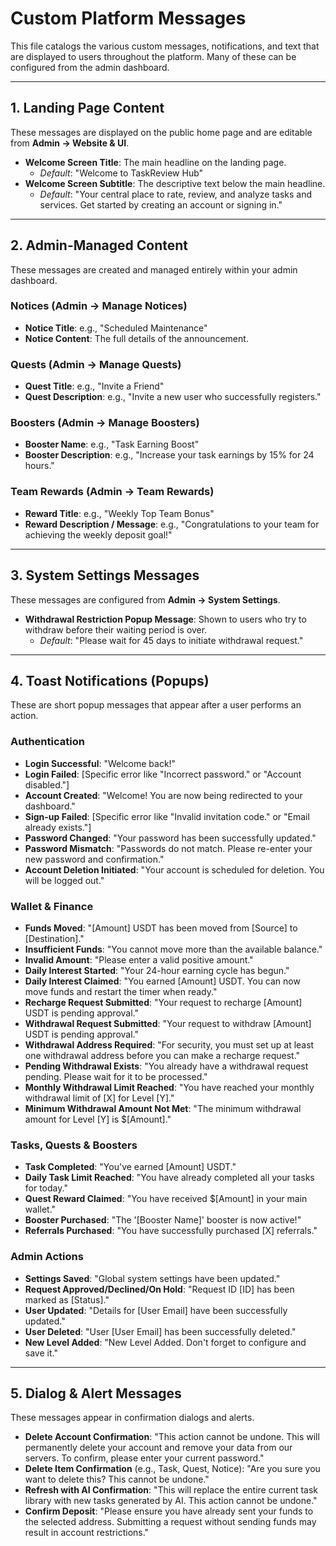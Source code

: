 # Custom Platform Messages

This file catalogs the various custom messages, notifications, and text that are displayed to users throughout the platform. Many of these can be configured from the admin dashboard.

---

## 1. Landing Page Content

These messages are displayed on the public home page and are editable from **Admin -> Website & UI**.

- **Welcome Screen Title**: The main headline on the landing page.
  - *Default*: "Welcome to TaskReview Hub"
- **Welcome Screen Subtitle**: The descriptive text below the main headline.
  - *Default*: "Your central place to rate, review, and analyze tasks and services. Get started by creating an account or signing in."

---

## 2. Admin-Managed Content

These messages are created and managed entirely within your admin dashboard.

### Notices (**Admin -> Manage Notices**)
- **Notice Title**: e.g., "Scheduled Maintenance"
- **Notice Content**: The full details of the announcement.

### Quests (**Admin -> Manage Quests**)
- **Quest Title**: e.g., "Invite a Friend"
- **Quest Description**: e.g., "Invite a new user who successfully registers."

### Boosters (**Admin -> Manage Boosters**)
- **Booster Name**: e.g., "Task Earning Boost"
- **Booster Description**: e.g., "Increase your task earnings by 15% for 24 hours."

### Team Rewards (**Admin -> Team Rewards**)
- **Reward Title**: e.g., "Weekly Top Team Bonus"
- **Reward Description / Message**: e.g., "Congratulations to your team for achieving the weekly deposit goal!"

---

## 3. System Settings Messages

These messages are configured from **Admin -> System Settings**.

- **Withdrawal Restriction Popup Message**: Shown to users who try to withdraw before their waiting period is over.
  - *Default*: "Please wait for 45 days to initiate withdrawal request."

---

## 4. Toast Notifications (Popups)

These are short popup messages that appear after a user performs an action.

### Authentication
- **Login Successful**: "Welcome back!"
- **Login Failed**: [Specific error like "Incorrect password." or "Account disabled."]
- **Account Created**: "Welcome! You are now being redirected to your dashboard."
- **Sign-up Failed**: [Specific error like "Invalid invitation code." or "Email already exists."]
- **Password Changed**: "Your password has been successfully updated."
- **Password Mismatch**: "Passwords do not match. Please re-enter your new password and confirmation."
- **Account Deletion Initiated**: "Your account is scheduled for deletion. You will be logged out."

### Wallet & Finance
- **Funds Moved**: "[Amount] USDT has been moved from [Source] to [Destination]."
- **Insufficient Funds**: "You cannot move more than the available balance."
- **Invalid Amount**: "Please enter a valid positive amount."
- **Daily Interest Started**: "Your 24-hour earning cycle has begun."
- **Daily Interest Claimed**: "You earned [Amount] USDT. You can now move funds and restart the timer when ready."
- **Recharge Request Submitted**: "Your request to recharge [Amount] USDT is pending approval."
- **Withdrawal Request Submitted**: "Your request to withdraw [Amount] USDT is pending approval."
- **Withdrawal Address Required**: "For security, you must set up at least one withdrawal address before you can make a recharge request."
- **Pending Withdrawal Exists**: "You already have a withdrawal request pending. Please wait for it to be processed."
- **Monthly Withdrawal Limit Reached**: "You have reached your monthly withdrawal limit of [X] for Level [Y]."
- **Minimum Withdrawal Amount Not Met**: "The minimum withdrawal amount for Level [Y] is $[Amount]."

### Tasks, Quests & Boosters
- **Task Completed**: "You've earned [Amount] USDT."
- **Daily Task Limit Reached**: "You have already completed all your tasks for today."
- **Quest Reward Claimed**: "You have received $[Amount] in your main wallet."
- **Booster Purchased**: "The '[Booster Name]' booster is now active!"
- **Referrals Purchased**: "You have successfully purchased [X] referrals."

### Admin Actions
- **Settings Saved**: "Global system settings have been updated."
- **Request Approved/Declined/On Hold**: "Request ID [ID] has been marked as [Status]."
- **User Updated**: "Details for [User Email] have been successfully updated."
- **User Deleted**: "User [User Email] has been successfully deleted."
- **New Level Added**: "New Level Added. Don't forget to configure and save it."

---

## 5. Dialog & Alert Messages

These messages appear in confirmation dialogs and alerts.

- **Delete Account Confirmation**: "This action cannot be undone. This will permanently delete your account and remove your data from our servers. To confirm, please enter your current password."
- **Delete Item Confirmation** (e.g., Task, Quest, Notice): "Are you sure you want to delete this? This cannot be undone."
- **Refresh with AI Confirmation**: "This will replace the entire current task library with new tasks generated by AI. This action cannot be undone."
- **Confirm Deposit**: "Please ensure you have already sent your funds to the selected address. Submitting a request without sending funds may result in account restrictions."
